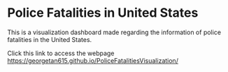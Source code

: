# Police Fatalities in United States
This is a visualization dashboard made regarding the information of police fatalities in the United States.

Click this link to access the webpage https://georgetan615.github.io/PoliceFatalitiesVisualization/
